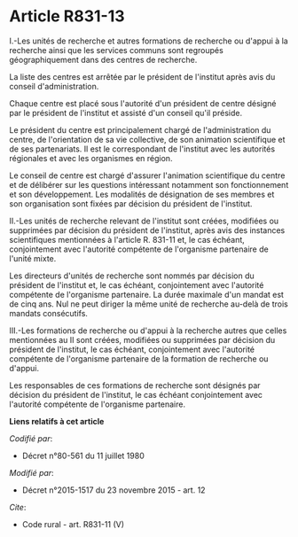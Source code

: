 # Article R831-13

I.-Les unités de recherche et autres formations de recherche ou d'appui à la recherche ainsi que les services communs sont
regroupés géographiquement dans des centres de recherche. 

La liste des centres est arrêtée par le président de l'institut après avis du conseil d'administration. 

Chaque centre est placé sous l'autorité d'un président de centre désigné par le président de l'institut et assisté d'un
conseil qu'il préside. 

Le président du centre est principalement chargé de l'administration du centre, de l'orientation de sa vie collective, de son
animation scientifique et de ses partenariats. Il est le correspondant de l'institut avec les autorités régionales et avec
les organismes en région. 

Le conseil de centre est chargé d'assurer l'animation scientifique du centre et de délibérer sur les questions intéressant
notamment son fonctionnement et son développement. Les modalités de désignation de ses membres et son organisation sont
fixées par décision du président de l'institut. 

II.-Les unités de recherche relevant de l'institut sont créées, modifiées ou supprimées par décision du président de
l'institut, après avis des instances scientifiques mentionnées à l'article R. 831-11 et, le cas échéant, conjointement avec
l'autorité compétente de l'organisme partenaire de l'unité mixte. 

Les directeurs d'unités de recherche sont nommés par décision du président de l'institut et, le cas échéant, conjointement
avec l'autorité compétente de l'organisme partenaire. La durée maximale d'un mandat est de cinq ans. Nul ne peut diriger la
même unité de recherche au-delà de trois mandats consécutifs. 

III.-Les formations de recherche ou d'appui à la recherche autres que celles mentionnées au II sont créées, modifiées ou
supprimées par décision du président de l'institut, le cas échéant, conjointement avec l'autorité compétente de l'organisme
partenaire de la formation de recherche ou d'appui. 

Les responsables de ces formations de recherche sont désignés par décision du président de l'institut, le cas échéant
conjointement avec l'autorité compétente de l'organisme partenaire.

**Liens relatifs à cet article**

_Codifié par_:

  - Décret n°80-561 du 11 juillet 1980

_Modifié par_:

  - Décret n°2015-1517 du 23 novembre 2015 - art. 12

_Cite_:

  - Code rural - art. R831-11 (V)

